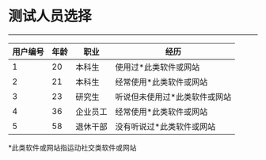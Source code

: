 # 测试人员选择

---

| 用户编号 | 年龄 | 职业 | 经历 |
| --- | --- | --- | --- |
| 1 | 20 | 本科生 | 使用过\*此类软件或网站 |
| 2 | 21 | 本科生 | 经常使用\*此类软件或网站 |
| 3 | 23 | 研究生 | 听说但未使用过\*此类软件或网站 |
| 4 | 36 | 企业员工 | 经常使用\*此类软件或网站 |
| 5 | 58 | 退休干部 | 没有听说过\*此类软件或网站 |

\*此类软件或网站指运动社交类软件或网站

